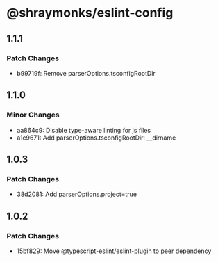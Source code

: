 # @shraymonks/eslint-config

## 1.1.1

### Patch Changes

- b99719f: Remove parserOptions.tsconfigRootDir

## 1.1.0

### Minor Changes

- aa864c9: Disable type-aware linting for js files
- a1c9671: Add parserOptions.tsconfigRootDir: \_\_dirname

## 1.0.3

### Patch Changes

- 38d2081: Add parserOptions.project=true

## 1.0.2

### Patch Changes

- 15bf829: Move @typescript-eslint/eslint-plugin to peer dependency
